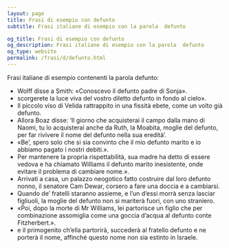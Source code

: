 ```yaml
---
layout: page
title: Frasi di esempio con defunto 
subtitle: Frasi italiane di esempio con la parola  defunto

og_title: Frasi di esempio con defunto 
og_description: Frasi italiane di esempio con la parola  defunto
og_type: website
permalink: /frasi/d/defunto.html
---
```


Frasi italiane di esempio contenenti la parola defunto:


- Wolff disse a Smith: «Conoscevo il defunto padre di Sonja».
- scorgerete la luce viva del vostro diletto defunto in fondo al cielo».
- Il piccolo viso di Velida rattrappito in una fissità ebete, come un volto già defunto.
- Allora Boaz disse: ‘Il giorno che acquisterai il campo dalla mano di Naomi, tu lo acquisterai anche da Ruth, la Moabita, moglie del defunto, per far rivivere il nome del defunto nella sua eredità’.
- «Be’, spero solo che si sia convinto che il mio defunto marito e io abbiamo pagato i nostri debiti.».
- Per mantenere la propria rispettabilità, sua madre ha detto di essere vedova e ha chiamato Williams il defunto marito inesistente, onde evitare il problema di cambiare nome.».
- Arrivati a casa, un palazzo neogotico fatto costruire dal loro defunto nonno, il senatore Cam Dewar, corsero a fare una doccia e a cambiarsi.
- Quando de’ fratelli staranno assieme, e l’un d’essi morrà senza lasciar figliuoli, la moglie del defunto non si mariterà fuori, con uno straniero.
- «Poi, dopo la morte di Mr Williams, lei partorisce un figlio che per combinazione assomiglia come una goccia d’acqua al defunto conte Fitzherbert.».
- e il primogenito ch’ella partorirà, succederà al fratello defunto e ne porterà il nome, affinché questo nome non sia estinto in Israele.

